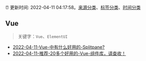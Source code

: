 :alarm_clock: 更新时间: 2022-04-11 04:17:58。[来源分类](../README.md)、[标签分类](../TAGS.md)、[时间分类](../TIMELINE.md)

## Vue


> 关键字：`Vue`、`ElementUI`



- [2022-04-11-Vue-中有什么好用的-Splitpane?](https://www.v2ex.com/t/846219) 
- [2022-04-11-推荐-20多个好用的-Vue-组件库，请查收！](https://toutiao.io/k/sskayyw) 